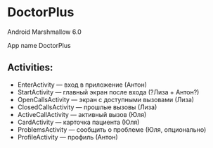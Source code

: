# DoctorPlus

Android Marshmallow 6.0

App name DoctorPlus

## Activities:

* EnterActivity — вход в приложение (Антон)
* StartActivity — главный экран после входа (?Лиза + Антон?)
* OpenCallsActivity — экран с доступными вызовами (Лиза)
* ClosedCallsActivity — прошлые вызовы (Лиза)
* ActiveCallActivity — активный вызов (Юля)
* CardActivity — карточка пациента (Юля)
* ProblemsActivity — сообщить о проблеме (Юля, опционально)
* ProfileActivity — профиль (Антон)